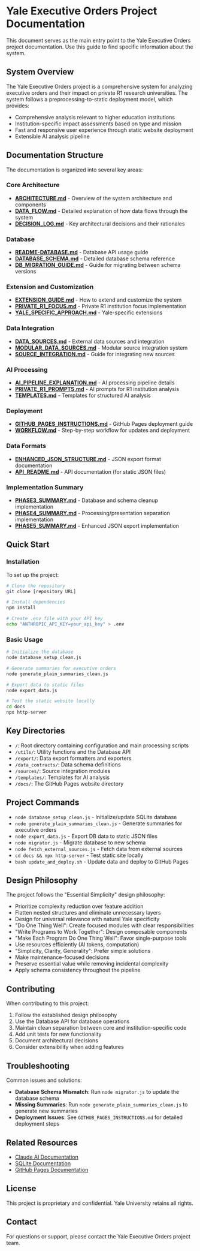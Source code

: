 # Yale Executive Orders Project Documentation

This document serves as the main entry point to the Yale Executive Orders project documentation. Use this guide to find specific information about the system.

## System Overview

The Yale Executive Orders project is a comprehensive system for analyzing executive orders and their impact on private R1 research universities. The system follows a preprocessing-to-static deployment model, which provides:

- Comprehensive analysis relevant to higher education institutions
- Institution-specific impact assessments based on type and mission
- Fast and responsive user experience through static website deployment
- Extensible AI analysis pipeline

## Documentation Structure

The documentation is organized into several key areas:

### Core Architecture

- [**ARCHITECTURE.md**](ARCHITECTURE.md) - Overview of the system architecture and components
- [**DATA_FLOW.md**](DATA_FLOW.md) - Detailed explanation of how data flows through the system
- [**DECISION_LOG.md**](DECISION_LOG.md) - Key architectural decisions and their rationales

### Database

- [**README-DATABASE.md**](README-DATABASE.md) - Database API usage guide
- [**DATABASE_SCHEMA.md**](DATABASE_SCHEMA.md) - Detailed database schema reference
- [**DB_MIGRATION_GUIDE.md**](DB_MIGRATION_GUIDE.md) - Guide for migrating between schema versions

### Extension and Customization

- [**EXTENSION_GUIDE.md**](EXTENSION_GUIDE.md) - How to extend and customize the system
- [**PRIVATE_R1_FOCUS.md**](PRIVATE_R1_FOCUS.md) - Private R1 institution focus implementation
- [**YALE_SPECIFIC_APPROACH.md**](YALE_SPECIFIC_APPROACH.md) - Yale-specific extensions

### Data Integration

- [**DATA_SOURCES.md**](DATA_SOURCES.md) - External data sources and integration
- [**MODULAR_DATA_SOURCES.md**](MODULAR_DATA_SOURCES.md) - Modular source integration system
- [**SOURCE_INTEGRATION.md**](external_sources/SOURCE_INTEGRATION.md) - Guide for integrating new sources

### AI Processing

- [**AI_PIPELINE_EXPLANATION.md**](AI_PIPELINE_EXPLANATION.md) - AI processing pipeline details
- [**PRIVATE_R1_PROMPTS.md**](PRIVATE_R1_PROMPTS.md) - AI prompts for R1 institution analysis
- [**TEMPLATES.md**](templates/README.md) - Templates for structured AI analysis

### Deployment

- [**GITHUB_PAGES_INSTRUCTIONS.md**](GITHUB_PAGES_INSTRUCTIONS.md) - GitHub Pages deployment guide
- [**WORKFLOW.md**](WORKFLOW.md) - Step-by-step workflow for updates and deployment

### Data Formats

- [**ENHANCED_JSON_STRUCTURE.md**](ENHANCED_JSON_STRUCTURE.md) - JSON export format documentation
- [**API_README.md**](API_README.md) - API documentation (for static JSON files)

### Implementation Summary

- [**PHASE3_SUMMARY.md**](PHASE3_SUMMARY.md) - Database and schema cleanup implementation
- [**PHASE4_SUMMARY.md**](PHASE4_SUMMARY.md) - Processing/presentation separation implementation
- [**PHASE5_SUMMARY.md**](PHASE5_SUMMARY.md) - Enhanced JSON export implementation

## Quick Start

### Installation

To set up the project:

```bash
# Clone the repository
git clone [repository URL]

# Install dependencies
npm install

# Create .env file with your API key
echo "ANTHROPIC_API_KEY=your_api_key" > .env
```

### Basic Usage

```bash
# Initialize the database
node database_setup_clean.js

# Generate summaries for executive orders
node generate_plain_summaries_clean.js

# Export data to static files
node export_data.js

# Test the static website locally
cd docs
npx http-server
```

## Key Directories

- `/`: Root directory containing configuration and main processing scripts
- `/utils/`: Utility functions and the Database API
- `/export/`: Data export formatters and exporters
- `/data_contracts/`: Data schema definitions
- `/sources/`: Source integration modules
- `/templates/`: Templates for AI analysis
- `/docs/`: The GitHub Pages website directory

## Project Commands

- `node database_setup_clean.js` - Initialize/update SQLite database
- `node generate_plain_summaries_clean.js` - Generate summaries for executive orders
- `node export_data.js` - Export DB data to static JSON files
- `node migrator.js` - Migrate database to new schema
- `node fetch_external_sources.js` - Fetch data from external sources
- `cd docs && npx http-server` - Test static site locally
- `bash update_and_deploy.sh` - Update data and deploy to GitHub Pages

## Design Philosophy

The project follows the "Essential Simplicity" design philosophy:

- Prioritize complexity reduction over feature addition
- Flatten nested structures and eliminate unnecessary layers
- Design for universal relevance with natural Yale specificity
- "Do One Thing Well": Create focused modules with clear responsibilities
- "Write Programs to Work Together": Design composable components
- "Make Each Program Do One Thing Well": Favor single-purpose tools
- Use resources efficiently (AI tokens, computation)
- "Simplicity, Clarity, Generality": Prefer simple solutions
- Make maintenance-focused decisions
- Preserve essential value while removing incidental complexity
- Apply schema consistency throughout the pipeline

## Contributing

When contributing to this project:

1. Follow the established design philosophy
2. Use the Database API for database operations
3. Maintain clean separation between core and institution-specific code
4. Add unit tests for new functionality
5. Document architectural decisions
6. Consider extensibility when adding features

## Troubleshooting

Common issues and solutions:

- **Database Schema Mismatch**: Run `node migrator.js` to update the database schema
- **Missing Summaries**: Run `node generate_plain_summaries_clean.js` to generate new summaries
- **Deployment Issues**: See `GITHUB_PAGES_INSTRUCTIONS.md` for detailed deployment steps

## Related Resources

- [Claude AI Documentation](https://docs.anthropic.com/)
- [SQLite Documentation](https://sqlite.org/docs.html)
- [GitHub Pages Documentation](https://docs.github.com/en/pages)

## License

This project is proprietary and confidential. Yale University retains all rights.

## Contact

For questions or support, please contact the Yale Executive Orders project team.